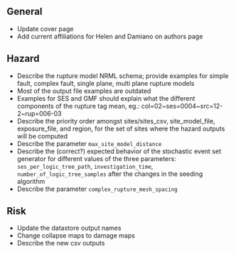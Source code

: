 General
-------

* Update cover page
* Add current affiliations for Helen and Damiano on authors page


Hazard
------

* Describe the rupture model NRML schema; provide examples for simple fault, 
  complex fault, single plane, multi plane rupture models
* Most of the output file examples are outdated
* Examples for SES and GMF should explain what the different components of
  the rupture tag mean, eg.: col=02~ses=0004~src=12-2~rup=006-03
* Describe the priority order amongst sites/sites_csv, site_model_file,
  exposure_file, and region, for the set of sites
  where the hazard outputs will be computed
* Describe the parameter `max_site_model_distance`
* Describe the (correct?) expected behavior of the stochastic event set
  generator for different values of the three parameters:
  `ses_per_logic_tree_path`, `investigation_time`, `number_of_logic_tree_samples`
  after the changes in the seeding algorithm
* Describe the parameter `complex_rupture_mesh_spacing`


Risk
----

* Update the datastore output names
* Change collapse maps to damage maps
* Describe the new csv outputs
